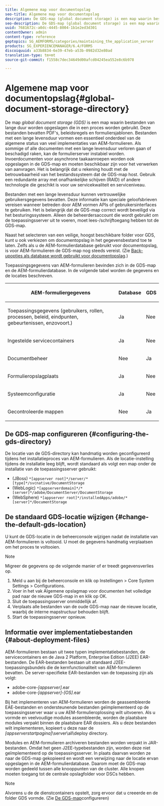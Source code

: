 ```yaml
---
title: Algemene map voor documentopslag
seo-title: Algemene map voor documentopslag
description: De GDS-map (global document storage) is een map waarin bestanden van lange duur worden opgeslagen die in een proces worden gebruikt.
seo-description: De GDS-map (global document storage) is een map waarin bestanden van lange duur worden opgeslagen die in een proces worden gebruikt.
uuid: 7681672c-a0dc-4445-8004-1b1e2ed3d301
contentOwner: admin
content-type: reference
geptopics: SG_AEMFORMS/categories/maintaining_the_application_server
products: SG_EXPERIENCEMANAGER/6.4/FORMS
discoiquuid: a33b8834-6e39-47eb-a53b-0982d32e80ad
translation-type: tm+mt
source-git-commit: f1558c7dec34649d00afcd04245ea552e8c6b978

---
```



# Algemene map voor documentopslag{#global-document-storage-directory}

De map *global document storage (GDS)* is een map waarin bestanden van lange duur worden opgeslagen die in een proces worden gebruikt. Deze bestanden bevatten PDF&#39;s, beleidsregels en formuliersjablonen. Bestanden met een lange levensduur vormen een essentieel onderdeel van de algemene status van veel implementaties van AEM-formulieren. Als sommige of alle documenten met een lange levensduur verloren gaan of beschadigd raken, kan de formulierserver instabiel worden. Invoerdocumenten voor asynchrone taakaanroepen worden ook opgeslagen in de GDS-map en moeten beschikbaar zijn voor het verwerken van aanvragen. Het is belangrijk dat u rekening houdt met de betrouwbaarheid van het bestandssysteem dat de GDS-map host. Gebruik een redundante array met onafhankelijke schijven (RAID) of andere technologie die geschikt is voor uw servicekwaliteit en serviceniveau.

Bestanden met een lange levensduur kunnen vertrouwelijke gebruikersgegevens bevatten. Deze informatie kan speciale geloofsbrieven vereisen wanneer betreden door AEM vormen APIs of gebruikersinterfaces te gebruiken. Het is belangrijk dat de GDS-map correct wordt beveiligd via het besturingssysteem. Alleen de beheerdersaccount die wordt gebruikt om de toepassingsserver uit te voeren, moet lees-/schrijftoegang hebben tot de GDS-map.

Naast het selecteren van een veilige, hoogst beschikbare folder voor GDS, kunt u ook verkiezen om documentopslag in het gegevensbestand toe te laten. Zelfs als u de AEM-formulierdatabase gebruikt voor documentopslag, is voor AEM-formulieren de GDS-map nog steeds vereist. (Zie [Back-upopties als database wordt gebruikt voor documentopslag](/help/forms/using/admin-help/files-back-recover.md#backup-options-when-database-is-used-for-document-storage).)

Toepassingsgegevens van AEM-formulieren bevinden zich in de GDS-map en de AEM-formulierdatabase. In de volgende tabel worden de gegevens en de locaties beschreven.

<table> 
 <thead> 
  <tr> 
   <th><p>AEM-formuliergegevens</p></th> 
   <th><p>Database</p></th> 
   <th><p>GDS</p></th> 
  </tr> 
 </thead> 
 <tbody>
  <tr> 
   <td><p>Toepassingsgegevens (gebruikers, rollen, processen, beleid, eindpunten, gebeurtenissen, enzovoort.)</p></td> 
   <td><p>Ja</p></td> 
   <td><p>Nee</p></td> 
  </tr> 
  <tr> 
   <td><p>Ingestelde servicecontainers</p></td> 
   <td><p>Ja</p></td> 
   <td><p>Nee</p></td> 
  </tr> 
  <tr> 
   <td><p>Documentbeheer </p></td> 
   <td><p>Nee</p></td> 
   <td><p>Ja</p></td> 
  </tr> 
  <tr> 
   <td><p>Formulieropslagplaats</p></td> 
   <td><p>Ja</p></td> 
   <td><p>Nee</p></td> 
  </tr> 
  <tr> 
   <td><p>Systeemconfiguratie</p></td> 
   <td><p>Ja</p></td> 
   <td><p>Nee</p></td> 
  </tr> 
  <tr> 
   <td><p>Gecontroleerde mappen</p></td> 
   <td><p>Nee</p></td> 
   <td><p>Ja</p></td> 
  </tr> 
 </tbody> 
</table>

## De GDS-map configureren {#configuring-the-gds-directory}

De locatie van de GDS-directory kan handmatig worden geconfigureerd tijdens het installatieproces van AEM-formulieren. Als de locatie-instelling tijdens de installatie leeg blijft, wordt standaard als volgt een map onder de installatie van de toepassingsserver gebruikt:

* (JBoss) `*[appserver root]*/server/*[type]*/svcnative/DocumentStorage`
* (WebLogic) `*[appserverdomain]*/*[server]*/adobe/DocumentServer/DocumentStorage`
* (WebSphere) `*[appserver root]*/installedApps/adobe/*[server]*/DocumentStorage`

## De standaard GDS-locatie wijzigen {#change-the-default-gds-location}

U kunt de GDS-locatie in de beheerconsole wijzigen nadat de installatie van AEM-formulieren is voltooid. U moet de gegevens handmatig verplaatsen om het proces te voltooien.

>[!NOTE]
>
>Migreer de gegevens op de volgende manier of er treedt gegevensverlies op.

1. Meld u aan bij de beheerconsole en klik op Instellingen > Core System Settings > Configurations.
1. Voer in het vak Algemene opslagmap voor documenten het volledige pad naar de nieuwe GDS-map in en klik op OK.
1. Sluit de toepassingsserver onmiddellijk af.
1. Verplaats alle bestanden van de oude GDS-map naar de nieuwe locatie, waarbij de interne mapstructuur behouden blijft.
1. Start de toepassingsserver opnieuw.

## Informatie over implementatiebestanden {#about-deployment-files}

AEM-formulieren bestaan uit twee typen implementatiebestanden, de servicecontainers en de Java 2 Platform, Enterprise Edition (J2EE) EAR-bestanden. De EAR-bestanden bestaan uit standaard J2EE-toepassingsbundels die de kernfunctionaliteit van AEM-formulieren bevatten. De server-specifieke EAR-bestanden van de toepassing zijn als volgt:

* adobe-core-*[appserver]*.ear
* adobe-core-*[appserver]*-*[OS]*.ear

Bij het implementeren van AEM-formulieren worden de geassembleerde EAE-bestanden en ondersteunende bestanden geïmplementeerd op de toepassingsserver waar u uw AEM-formulieroplossing wilt uitvoeren. Als u vormde en veelvoudige modules assembleerde, worden de plaatsbare modules verpakt binnen de plaatsbare EAR dossiers. Als u deze bestanden wilt implementeren, kopieert u deze naar de *[appserverstartpagina]*\server\all\deploy directory.

Modules en AEM-formulieren archiveren bestanden worden verpakt in JAR-bestanden. Omdat het geen J2EE-typebestanden zijn, worden deze niet geïmplementeerd op de toepassingsserver. In plaats daarvan worden ze naar de GDS-map gekopieerd en wordt een verwijzing naar de locatie ervan opgeslagen in de AEM-formulierdatabase. Daarom moet de GDS-map worden gedeeld tussen alle knooppunten van de cluster. Alle knopen moeten toegang tot de centrale opslagfolder voor DSCs hebben.

>[!NOTE]
>
>Alvorens u de de dienstcontainers opstelt, zorg ervoor dat u creeerde en de folder GDS vormde. (Zie [De GDS-map](global-document-storage-directory.md#configuring-the-gds-directory)configureren)

